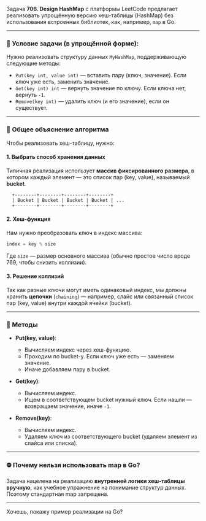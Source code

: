 Задача **706. Design HashMap** с платформы LeetCode предлагает реализовать упрощённую версию хеш-таблицы (HashMap) без использования встроенных библиотек, как, например, `map` в Go.

---

### 🔧 Условие задачи (в упрощённой форме):

Нужно реализовать структуру данных `MyHashMap`, поддерживающую следующие методы:

* `Put(key int, value int)` — вставить пару (ключ, значение). Если ключ уже есть, заменить значение.
* `Get(key int) int` — вернуть значение по ключу. Если ключа нет, вернуть `-1`.
* `Remove(key int)` — удалить ключ (и его значение), если он существует.

---

### 🧠 Общее объяснение алгоритма

Чтобы реализовать хеш-таблицу, нужно:

#### 1. **Выбрать способ хранения данных**

Типичная реализация использует **массив фиксированного размера**, в котором каждый элемент — это список пар (key, value), называемый **bucket**.

```text
  +--------+--------+--------+--------+
  | Bucket | Bucket | Bucket | Bucket | ...
  +--------+--------+--------+--------+
```

#### 2. **Хеш-функция**

Нам нужно преобразовать ключ в индекс массива:

```go
index = key % size
```

Где `size` — размер основного массива (обычно простое число вроде 769, чтобы снизить коллизии).

#### 3. **Решение коллизий**

Так как разные ключи могут иметь одинаковый индекс, мы должны хранить **цепочки** (`chaining`) — например, слайс или связанный список пар (key, value) внутри каждой ячейки (bucket).

---

### 📌 Методы

* **Put(key, value)**:

  * Вычисляем индекс через хеш-функцию.
  * Проходим по bucket-у. Если ключ уже есть — заменяем значение.
  * Иначе добавляем пару в bucket.

* **Get(key)**:

  * Вычисляем индекс.
  * Ищем в соответствующем bucket нужный ключ. Если нашли — возвращаем значение, иначе `-1`.

* **Remove(key)**:

  * Вычисляем индекс.
  * Удаляем ключ из соответствующего bucket (удаляем элемент из слайса или списка).

---

### ⛔ Почему нельзя использовать map в Go?

Задача нацелена на реализацию **внутренней логики хеш-таблицы вручную**, как учебное упражнение на понимание структур данных. Поэтому стандартная map запрещена.

---

Хочешь, покажу пример реализации на Go?
